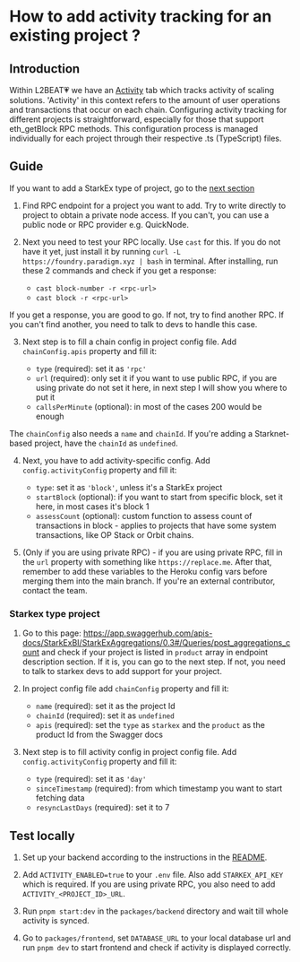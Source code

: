 # How to add activity tracking for an existing project ?

## Introduction

Within L2BEAT💗 we have an [Activity](https://l2beat.com/scaling/activity) tab which tracks activity
of scaling solutions. 'Activity' in this context refers to the amount of user operations and transactions that occur on
each chain. Configuring activity tracking for different projects is straightforward, especially for
those that support eth_getBlock RPC methods. This configuration process is managed individually for
each project through their respective .ts (TypeScript) files.

## Guide

If you want to add a StarkEx type of project, go to the [next section](#starkex-type-project)

1. Find RPC endpoint for a project you want to add. Try to write directly to project to obtain a
   private node access. If you can't, you can use a public node or RPC provider e.g. QuickNode.

2. Next you need to test your RPC locally. Use `cast` for this. If you do not have it yet, just
   install it by running `curl -L https://foundry.paradigm.xyz | bash` in terminal. After
   installing, run these 2 commands and check if you get a response:

   - `cast block-number -r <rpc-url>`
   - `cast block -r <rpc-url>`

If you get a response, you are good to go. If not, try to find another RPC. If you can't find another,
you need to talk to devs to handle this case.

3. Next step is to fill a chain config in project config file. Add `chainConfig.apis` property
   and fill it:

   - `type` (required): set it as `'rpc'`
   - `url` (required): only set it if you want to use public RPC, if you are using private do not
     set it here, in next step I will show you where to put it
   - `callsPerMinute` (optional): in most of the cases 200 would be enough

The `chainConfig` also needs a `name` and `chainId`. If you're adding a Starknet-based project, have the `chainId` as `undefined`.

4. Next, you have to add activity-specific config. Add `config.activityConfig` property and fill it:

    - `type`: set it as `'block'`, unless it's a StarkEx project
    - `startBlock` (optional): if you want to start from specific block, set it here, in most cases it's block 1
    - `assessCount` (optional): custom function to assess count of transactions in block - applies to projects that have some system transactions, like OP Stack or Orbit chains.
  

4. (Only if you are using private RPC) - if you are using private RPC, fill in the `url`
   property with something like `https://replace.me`. After that, remember to add these variables to the Heroku config vars before merging them into the main branch. If you're an external contributor, contact the team.

### Starkex type project

1. Go to this page:
   https://app.swaggerhub.com/apis-docs/StarkExBI/StarkExAggregations/0.3#/Queries/post_aggregations_count
   and check if your project is listed in `product` array in endpoint description section. If it is,
   you can go to the next step. If not, you need to talk to starkex devs to add support for your
   project.

2. In project config file add `chainConfig` property
   and fill it:

   - `name` (required): set it as the project Id
   - `chainId` (required): set it as `undefined`
   - `apis` (required): set the `type` as `starkex` and the `product` as the product Id from the Swagger docs

3. Next step is to fill activity config in project config file. Add `config.activityConfig` property
   and fill it:

   - `type` (required): set it as `'day'`
   - `sinceTimestamp` (required): from which timestamp you want to start fetching data
   - `resyncLastDays` (required): set it to 7

## Test locally

1. Set up your backend according to the instructions in the [README](../packages/backend/README.md).

2. Add `ACTIVITY_ENABLED=true` to your `.env` file. Also add `STARKEX_API_KEY` which is required. If
   you are using private RPC, you also need to add `ACTIVITY_<PROJECT_ID>_URL`.

3. Run `pnpm start:dev` in the `packages/backend` directory and wait till whole activity is synced.

4. Go to `packages/frontend`, set `DATABASE_URL` to your local database url and run `pnpm dev` to start frontend and check if activity is
   displayed correctly.

